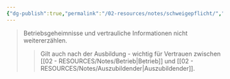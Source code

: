 ```yaml
---
{"dg-publish":true,"permalink":"/02-resources/notes/schweigepflicht/","tags":["ausbildung/pflichten","datenschutz"],"noteIcon":"","updated":"2025-08-26T16:35:24.554+02:00"}
---
```


>Betriebsgeheimnisse und vertrauliche Informationen nicht weitererzählen.
>>Gilt auch nach der Ausbildung - wichtig für Vertrauen zwischen [[02 - RESOURCES/Notes/Betrieb\|Betrieb]] und [[02 - RESOURCES/Notes/Auszubildender\|Auszubildender]].